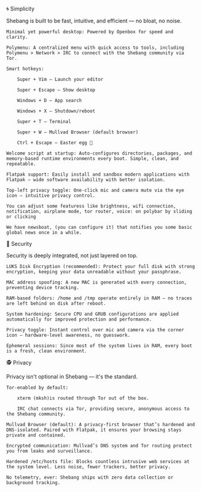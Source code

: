 🌀 Simplicity

Shebang is built to be fast, intuitive, and efficient — no bloat, no noise.

    Minimal yet powerful desktop: Powered by Openbox for speed and clarity.

    Polymenu: A centralized menu with quick access to tools, including Polymenu > Network > IRC to connect with the Shebang community via Tor.

    Smart hotkeys:

        Super + Vim – Launch your editor

        Super + Escape – Show desktop

        Windows + D – App search

        Windows + X – Shutdown/reboot

        Super + T – Terminal

        Super + W – Mullvad Browser (default browser)

        Ctrl + Escape – Easter egg 🐣

    Welcome script at startup: Auto-configures directories, packages, and memory-based runtime environments every boot. Simple, clean, and repeatable.

    Flatpak support: Easily install and sandbox modern applications with Flatpak — wide software availability with better isolation.

    Top-left privacy toggle: One-click mic and camera mute via the eye icon — intuitive privacy control.
    
    You can adjust some featuress like brightness, wifi connection, notification, airplane mode, tor router, voice: on polybar by sliding or clicking
    
    We have newsboat, (you can configure it) that notifies you some basic global news once in a while.

🔐 Security

Security is deeply integrated, not just layered on top.

    LUKS Disk Encryption (recommended): Protect your full disk with strong encryption, keeping your data unreadable without your passphrase.

    MAC address spoofing: A new MAC is generated with every connection, preventing device tracking.

    RAM-based folders: /home and /tmp operate entirely in RAM — no traces are left behind on disk after reboot.

    System hardening: Secure CPU and GRUB configurations are applied automatically for improved protection and performance.

    Privacy toggle: Instant control over mic and camera via the corner icon — hardware-level awareness, no guesswork.

    Ephemeral sessions: Since most of the system lives in RAM, every boot is a fresh, clean environment.

🕵️ Privacy

Privacy isn't optional in Shebang — it's the standard.

    Tor-enabled by default:

        xterm (mksh)is routed through Tor out of the box.

        IRC chat connects via Tor, providing secure, anonymous access to the Shebang community.

    Mullvad Browser (default): A privacy-first browser that’s hardened and DNS-isolated. Paired with Flatpak, it ensures your browsing stays private and contained.

    Encrypted communication: Mullvad’s DNS system and Tor routing protect you from leaks and surveillance.

    Hardened /etc/hosts file: Blocks countless intrusive web services at the system level. Less noise, fewer trackers, better privacy.

    No telemetry, ever: Shebang ships with zero data collection or background tracking.
